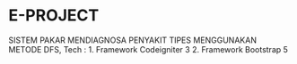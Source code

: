 # E-PROJECT
 SISTEM PAKAR MENDIAGNOSA PENYAKIT TIPES MENGGUNAKAN METODE DFS,
	Tech :
	1. Framework Codeigniter 3
	2. Framework Bootstrap 5
